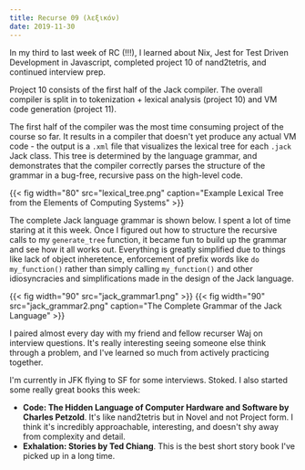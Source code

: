 ```yaml
---
title: Recurse 09 (λεξικόν)
date: 2019-11-30
---
```


In my third to last week of RC (!!!), I learned about Nix, Jest for Test Driven Development in Javascript, completed project 10 of nand2tetris, and continued interview prep.

Project 10 consists of the first half of the Jack compiler. The overall compiler is split in to tokenization + lexical analysis (project 10) and VM code generation (project 11).

The first half of the compiler was the most time consuming project of the course so far. It results in a compiler that doesn't yet produce any actual VM code - the output is a `.xml` file that visualizes the lexical tree for each `.jack` Jack class. This tree is determined by the language grammar, and demonstrates that the compiler correctly parses the structure of the grammar in a bug-free, recursive pass on the high-level code.

{{< fig width="80" src="lexical_tree.png" caption="Example Lexical Tree from the Elements of Computing Systems" >}}

The complete Jack language grammar is shown below. I spent a lot of time staring at it this week. Once I figured out how to structure the recursive calls to my `generate_tree` function, it became fun to build up the grammar and see how it all works out. Everything is greatly simplified due to things like lack of object inheretence, enforcement of prefix words like `do my_function()` rather than simply calling `my_function()` and other idiosyncracies and simplifications made in the design of the Jack language.

{{< fig width="90" src="jack_grammar1.png" >}}
{{< fig width="90" src="jack_grammar2.png" caption="The Complete Grammar of the Jack Language" >}}

I paired almost every day with my friend and fellow recurser Waj on interview questions. It's really interesting seeing someone else think through a problem, and I've learned so much from actively practicing together.

I'm currently in JFK flying to SF for some interviews. Stoked. I also started some really great books this week:
* **Code: The Hidden Language of Computer Hardware and Software by Charles Petzold**. It's like nand2tetris but in Novel and not Project form. I think it's incredibly approachable, interesting, and doesn't shy away from complexity and detail.
* **Exhalation: Stories by Ted Chiang**. This is the best short story book I've picked up in a long time.
